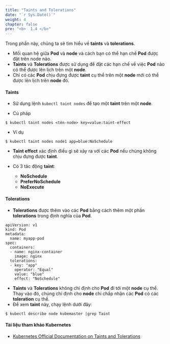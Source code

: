 ```yaml
---
title: "Taints and Tolerations"
date: "`r Sys.Date()`"
weight: 4
chapter: false
pre: "<b>  1.4 </b>"
---
```


Trong phần này, chúng ta sẽ tìm hiểu về **taints** và **tolerations**.

- Mối quan hệ giữa **Pod** và **node** và cách bạn có thể hạn chế **Pod** được đặt trên node nào.
- **Taints** và **Tolerations** được sử dụng để đặt các hạn chế về việc **Pod** nào có thể được lên lịch trên một **node**.
- Chỉ có các **Pod** chịu đựng được **taint** cụ thể trên một **node** mới có thể được lên lịch trên **node** đó.

#### Taints
- Sử dụng lệnh `kubectl taint nodes` để tạo một **taint** trên một **node**.

- Cú pháp

```
$ kubectl taint nodes <tên-node> key=value:taint-effect

```

- Ví dụ

```
$ kubectl taint nodes node1 app=blue:NoSchedule

```

- **Taint effect** xác định điều gì sẽ xảy ra với các **Pod** nếu chúng không chịu đựng được **taint**.

- Có 3 tác động **taint**:

  - **NoSchedule**
  - **PreferNoSchedule**
  - **NoExecute**

#### Tolerations
- **Tolerations** được thêm vào các **Pod** bằng cách thêm một phần **tolerations** trong định nghĩa của **Pod**.

```
apiVersion: v1
kind: Pod
metadata:
  name: myapp-pod
spec:
  containers:
  - name: nginx-container
    image: nginx
  tolerations:
  - key: "app"
    operator: "Equal"
    value: "blue"
    effect: "NoSchedule"

```

- **Taints** và **Tolerations** không chỉ định cho **Pod** đi tới một **node** cụ thể. Thay vào đó, chúng chỉ định cho **node** chỉ chấp nhận các **Pod** có các **toleration** cụ thể.
- Để xem **taint** này, chạy lệnh dưới đây:

```
$ kubectl describe node kubemaster |grep Taint

```

#### Tài liệu tham khảo Kubernetes
- [Kubernetes Official Documentation on Taints and Tolerations](https://kubernetes.io/docs/concepts/scheduling-eviction/taint-and-toleration/)
